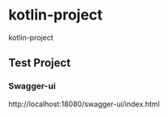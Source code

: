 # kotlin-project
kotlin-project

## Test Project

### Swagger-ui 
http://localhost:18080/swagger-ui/index.html



